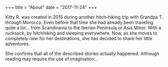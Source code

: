 +++
title = "About"
date = "2017-11-24"
+++

Kitty R. was created in 2015 during another hitch-hiking trip with Grandpa T. through Morocco.
Even before that time she had already been traveling quite a lot... from Scandinavia to the
Iberian Peninsula or Asia Minor.
With a rucksack, by hitchhiking and sleeping everywhere.
Now, as she moves to completely new for her destinations, she has decided to share her little
adventures.

She confirms that all of the described stories actually happened. Although reading may require
the use of imagination...
